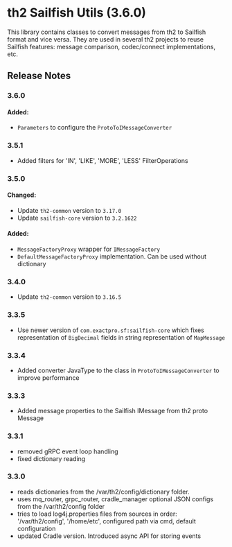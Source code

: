 # th2 Sailfish Utils (3.6.0)

This library contains classes to convert messages from th2 to Sailfish format and vice versa. They are used in several th2 projects to reuse Sailfish features: message comparison, codec/connect implementations, etc.

## Release Notes

### 3.6.0

#### Added:

+ `Parameters` to configure the `ProtoToIMessageConverter`

### 3.5.1
+ Added filters for 'IN', 'LIKE', 'MORE', 'LESS' FilterOperations

### 3.5.0

#### Changed:
+ Update `th2-common` version to `3.17.0`
+ Update `sailfish-core` version to `3.2.1622`

#### Added:
+ `MessageFactoryProxy` wrapper for `IMessageFactory`
+ `DefaultMessageFactoryProxy` implementation. Can be used without dictionary

### 3.4.0

+ Update `th2-common` version to `3.16.5`

### 3.3.5

+ Use newer version of `com.exactpro.sf:sailfish-core` which fixes representation of `BigDecimal` fields in string representation of `MapMessage`

### 3.3.4

+ Added converter JavaType to the class in `ProtoToIMessageConverter` to improve performance

### 3.3.3

+ Added message properties to the Sailfish IMessage from th2 proto Message

### 3.3.1

+ removed gRPC event loop handling
+ fixed dictionary reading

### 3.3.0

+ reads dictionaries from the /var/th2/config/dictionary folder.
+ uses mq_router, grpc_router, cradle_manager optional JSON configs from the /var/th2/config folder
+ tries to load log4j.properties files from sources in order: '/var/th2/config', '/home/etc', configured path via cmd, default configuration
+ updated Cradle version. Introduced async API for storing events
